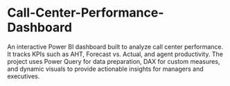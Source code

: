 # Call-Center-Performance-Dashboard
An interactive Power BI dashboard built to analyze call center performance. It tracks KPIs such as AHT, Forecast vs. Actual, and agent productivity. The project uses Power Query for data preparation, DAX for custom measures, and dynamic visuals to provide actionable insights for managers and executives.
